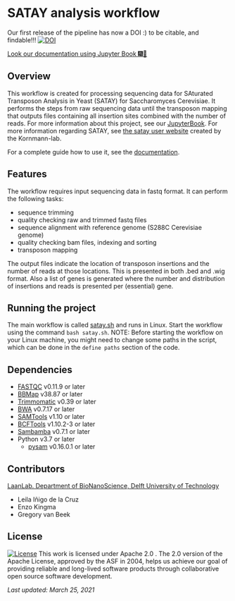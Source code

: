 # SATAY analysis workflow

Our first release of the pipeline has now a DOI :) to be citable, and findable!!! 
[![DOI](https://zenodo.org/badge/248577762.svg)](https://zenodo.org/badge/latestdoi/248577762)

[Look our documentation using Jupyter Book 🎆🎉](https://leilaicruz.github.io/SATAY-jupyter-book/Introduction.html) 

## Overview

This workflow is created for processing sequencing data for SAturated Transposon Analysis in Yeast (SATAY) for Saccharomyces Cerevisiae.
It performs the steps from raw sequencing data until the transposon mapping that outputs files containing all insertion sites combined with the number of reads.
For more information about this project, see our [JupyterBook](https://leilaicruz.github.io/SATAY-jupyter-book/Introduction.html).
For more information regarding SATAY, see [the satay user website](https://sites.google.com/site/satayusers/) created by the Kornmann-lab.

For a complete guide how to use it, see the [documentation](https://github.com/Gregory94/LaanLab-SATAY-DataAnalysis/blob/satay_processing/documentation/documentation_satay.md).

## Features

The workflow requires input sequencing data in fastq format.
It can perform the following tasks:

- sequence trimming
- quality checking raw and trimmed fastq files
- sequence alignment with reference genome (S288C Cerevisiae genome)
- quality checking bam files, indexing and sorting
- transposon mapping

The output files indicate the location of transposon insertions and the number of reads at those locations.
This is presented in both .bed and .wig format.
Also a list of genes is generated where the number and distribution of insertions and reads is presented per (essential) gene.

## Running the project

The main workflow is called [satay.sh](https://github.com/Gregory94/LaanLab-SATAY-DataAnalysis/blob/satay_processing/satay.sh) and runs in Linux.
Start the workflow using the command `bash satay.sh`.
NOTE: Before starting the workflow on your Linux machine, you might need to change some paths in the script, which can be done in the `define paths` section of the code.

## Dependencies

- [FASTQC](https://www.bioinformatics.babraham.ac.uk/projects/fastqc/) v0.11.9 or later
- [BBMap](https://sourceforge.net/projects/bbmap/) v38.87 or later
- [Trimmomatic](http://www.usadellab.org/cms/?page=trimmomatic) v0.39 or later
- [BWA](https://sourceforge.net/projects/bio-bwa/) v0.7.17 or later
- [SAMTools](http://www.htslib.org/download/) v1.10 or later
- [BCFTools](http://www.htslib.org/download/) v1.10.2-3 or later
- [Sambamba](https://github.com/biod/sambamba/releases) v0.7.1 or later
- Python v3.7 or later
  - [pysam](https://anaconda.org/bioconda/pysam) v0.16.0.1 or later

## Contributors

[LaanLab. Department of BioNanoScience, Delft University of Technology](https://www.tudelft.nl/en/faculty-of-applied-sciences/about-faculty/departments/bionanoscience/research/research-labs/liedewij-laan-lab/research-projects/evolvability-and-modularity-of-essential-functions-in-budding-yeast)

- Leila Iñigo de la Cruz
- Enzo Kingma
- Gregory van Beek

## License

[![License](https://img.shields.io/badge/License-Apache%202.0-blue.svg)](https://opensource.org/licenses/Apache-2.0)
This work is licensed under Apache 2.0 .
The 2.0 version of the Apache License, approved by the ASF in 2004, helps us achieve our goal of providing reliable and long-lived software products through collaborative open source software development.

*Last updated: March 25, 2021*
